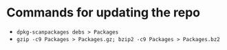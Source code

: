 # Commands for updating the repo

-   `dpkg-scanpackages debs > Packages`
-   `gzip -c9 Packages > Packages.gz; bzip2 -c9 Packages > Packages.bz2`
